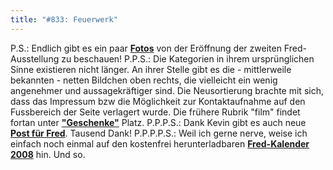 ```yaml
---
title: "#833: Feuerwerk"
---
```


P.S.: Endlich gibt es ein paar <a href="http://www.fonflatter.de/ausstellung"><strong>Fotos</strong></b></a> von der Eröffnung der zweiten Fred-Ausstellung zu beschauen!
P.P.S.: Die Kategorien in ihrem ursprünglichen Sinne existieren nicht länger. An ihrer Stelle gibt es die - mittlerweile bekannten -  netten Bildchen oben rechts, die vielleicht ein wenig angenehmer und aussagekräftiger sind.
Die Neusortierung brachte mit sich, dass das Impressum bzw die Möglichkeit zur Kontaktaufnahme auf den Fussbereich der Seite verlagert wurde.
Die frühere Rubrik "film" findet fortan unter <a href="http://www.fonflatter.de/geschenke"><strong>"Geschenke"</strong></a> Platz.
P.P.P.S.: Dank Kevin gibt es auch neue <a href="http://www.fonflatter.de/post"><strong>Post für Fred</strong></a>.
Tausend Dank!
P.P.P.P.S.: Weil ich gerne nerve, weise ich einfach noch einmal auf den kostenfrei herunterladbaren <a href="http://www.fonflatter.de/dateien/kalender_fonflatter.pdf"><strong>Fred-Kalender 2008</strong></a> hin.
Und so.

